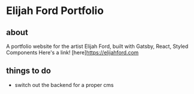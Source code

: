 # Elijah Ford Portfolio

## about

A portfolio website for the artist Elijah Ford, built with Gatsby, React, Styled Components
Here's a link! [here]https://elijahford.com

## things to do

- switch out the backend for a proper cms
